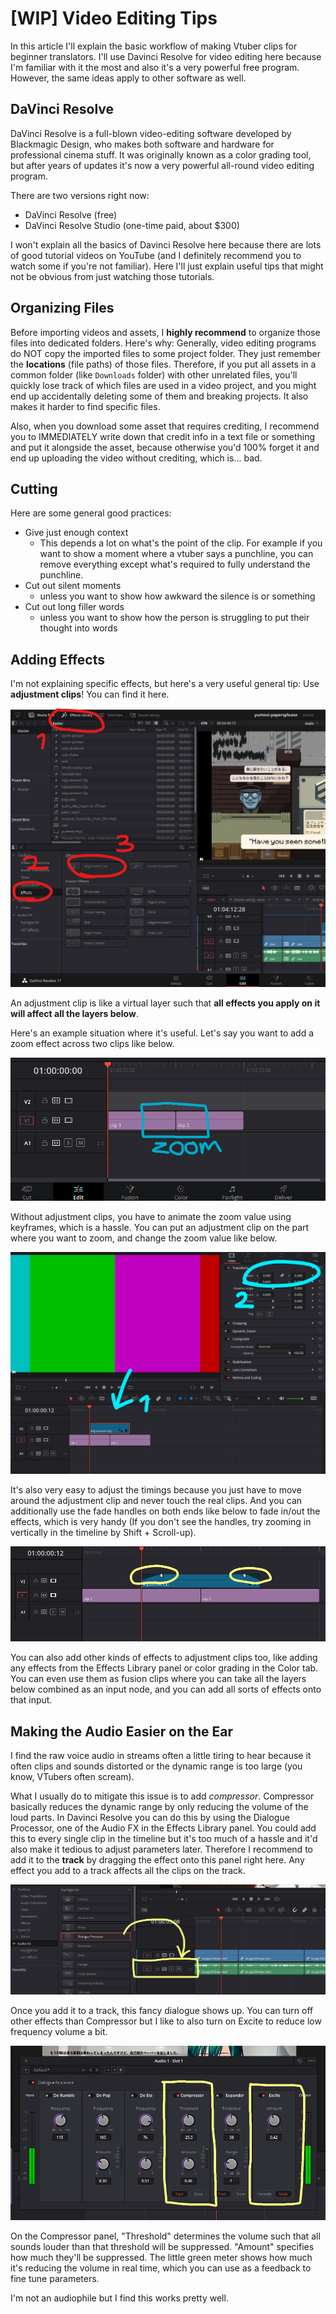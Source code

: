 # [WIP] Video Editing Tips

In this article I'll explain the basic workflow of making Vtuber clips for beginner translators. I'll use Davinci Resolve for video editing here because I'm familiar with it the most and also it's a very powerful free program. However, the same ideas apply to other software as well.

## DaVinci Resolve

DaVinci Resolve is a full-blown video-editing software developed by Blackmagic Design, who makes both software and hardware for professional cinema stuff. It was originally known as a color grading tool, but after years of updates it's now a very powerful all-round video editing program.

There are two versions right now:
- DaVinci Resolve (free)
- DaVinci Resolve Studio (one-time paid, about $300)

I won't explain all the basics of Davinci Resolve here because there are lots of good tutorial videos on YouTube (and I definitely recommend you to watch some if you're not familiar). Here I'll just explain useful tips that might not be obvious from just watching those tutorials.

## Organizing Files

Before importing videos and assets, I **highly recommend** to organize those files into dedicated folders. Here's why: Generally, video editing programs do NOT copy the imported files to some project folder. They just remember the **locations** (file paths) of those files. Therefore, if you put all assets in a common folder (like `Downloads` folder) with other unrelated files, you'll quickly lose track of which files are used in a video project, and you might end up accidentally deleting some of them and breaking projects. It also makes it harder to find specific files.

Also, when you download some asset that requires crediting, I recommend you to IMMEDIATELY write down that credit info in a text file or something and put it alongside the asset, because otherwise you'd 100% forget it and end up uploading the video without crediting, which is... bad.

## Cutting

Here are some general good practices:

- Give just enough context
    - This depends a lot on what's the point of the clip. For example if you want to show a moment where a vtuber says a punchline, you can remove everything except what's required to fully understand the punchline.
- Cut out silent moments
    - unless you want to show how awkward the silence is or something
- Cut out long filler words
    - unless you want to show how the person is struggling to put their thought into words

## Adding Effects

I'm not explaining specific effects, but here's a very useful general tip: Use **adjustment clips**! You can find it here.

![adjustment layer](images/adjustment_layer_location.png)

An adjustment clip is like a virtual layer such that **all effects you apply on it will affect all the layers below**.

Here's an example situation where it's useful. Let's say you want to add a zoom  effect across two clips like below.

![zoom example](images/zoom_example.png)

Without adjustment clips, you have to animate the zoom value using keyframes, which is a hassle. You can put an adjustment clip on the part where you want to zoom, and change the zoom value like below.

![adjustment layer](images/adjustment_layer_example.png)

It's also very easy to adjust the timings because you just have to move around the adjustment clip and never touch the real clips. And you can additionally use the fade handles on both ends like below to fade in/out the effects, which is very handy (If you don't see the handles, try zooming in vertically in the timeline by Shift + Scroll-up).

![fade handles](images/adjustment_layer_fade.png)

You can also add other kinds of effects to adjustment clips too, like adding any effects from the Effects Library panel or color grading in the Color tab. You can even use them as fusion clips where you can take all the layers below combined as an input node, and you can add all sorts of effects onto that input.

## Making the Audio Easier on the Ear

I find the raw voice audio in streams often a little tiring to hear because it often clips and sounds distorted or the dynamic range is too large (you know, VTubers often scream).

What I usually do to mitigate this issue is to add *compressor*. Compressor basically reduces the dynamic range by only reducing the volume of the loud parts. In Davinci Resolve you can do this by using the Dialogue Processor, one of the Audio FX in the Effects Library panel. You could add this to every single clip in the timeline but it's too much of a hassle and it'd also make it tedious to adjust parameters later. Therefore I recommend to add it to the **track** by dragging the effect onto this panel right here. Any effect you add to a track affects all the clips on the track.

![track level effect](images/dialogue_processor_track.png)

Once you add it to a track, this fancy dialogue shows up. You can turn off other effects than Compressor but I like to also turn on Excite to reduce low frequency volume a bit.

![dialogue processor](images/dialogue_processor.png)

On the Compressor panel, "Threshold" determines the volume such that all sounds louder than that threshold will be suppressed. "Amount" specifies how much they'll be suppressed. The little green meter shows how much it's reducing the volume in real time, which you can use as a feedback to fine tune parameters.

I'm not an audiophile but I find this works pretty well.
